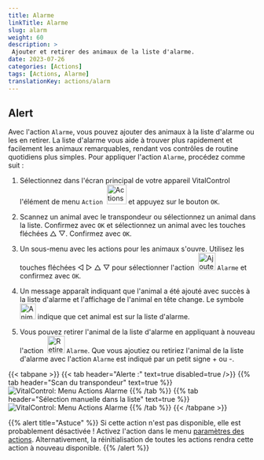 ```yaml
---
title: Alarme
linkTitle: Alarme
slug: alarm
weight: 60
description: >
 Ajouter et retirer des animaux de la liste d'alarme.
date: 2023-07-26
categories: [Actions]
tags: [Actions, Alarme]
translationKey: actions/alarm
---
```


## Alert

Avec l'action `Alarme`, vous pouvez ajouter des animaux à la liste d'alarme ou les en retirer. La liste d'alarme vous aide à trouver plus rapidement et facilement les animaux remarquables, rendant vos contrôles de routine quotidiens plus simples. Pour appliquer l'action `Alarme`, procédez comme suit :

1. Sélectionnez dans l'écran principal de votre appareil VitalControl l'élément de menu `Action` &nbsp;<img src="/icons/actions.svg" width="40" align="bottom" alt="Actions" /> et appuyez sur le bouton `OK`.

2. Scannez un animal avec le transpondeur ou sélectionnez un animal dans la liste. Confirmez avec `OK` et sélectionnez un animal avec les touches fléchées △ ▽. Confirmez avec `OK`.

3. Un sous-menu avec les actions pour les animaux s'ouvre. Utilisez les touches fléchées ◁ ▷ △ ▽ pour sélectionner l'action &nbsp;<img src="/icons/actions/alarm.svg" width="35" align="bottom" alt="Ajouter une alarme" /> `Alarme` et confirmez avec `OK`.

4. Un message apparaît indiquant que l'animal a été ajouté avec succès à la liste d'alarme et l'affichage de l'animal en tête change. Le symbole &nbsp;<img src="/icons/header/animal-in-alarm.svg" width="32" align="bottom" alt="Animal en alarme" /> indique que cet animal est sur la liste d'alarme.

5. Vous pouvez retirer l'animal de la liste d'alarme en appliquant à nouveau l'action &nbsp;<img src="/icons/actions/alarm-minus.svg" width="35" align="bottom" alt="Retirer l'alarme" /> `Alarme`. Que vous ajoutiez ou retiriez l'animal de la liste d'alarme avec l'action `Alarme` est indiqué par un petit signe + ou -.

{{< tabpane >}}
{{< tab header="Alerte :" text=true disabled=true />}}
{{% tab header="Scan du transpondeur" text=true %}}
![VitalControl: Menu Actions Alarme](../images/alarm-scan.png "Alarme")
{{% /tab %}}
{{% tab header="Sélection manuelle dans la liste" text=true %}}
![VitalControl: Menu Actions Alarme](../images/alarm.png "Alarme")
{{% /tab %}}
{{< /tabpane >}}

{{% alert title="Astuce" %}}
Si cette action n'est pas disponible, elle est probablement désactivée ! Activez l'action dans le menu [paramètres des actions](../settings/). Alternativement, la réinitialisation de toutes les actions rendra cette action à nouveau disponible.
{{% /alert %}}
